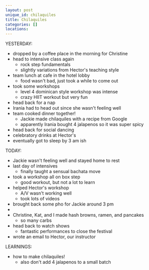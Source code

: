 ```yaml
---
layout: post
unique_id: chilaquiles
title: Chilaquiles
categories: []
locations: 
---
```


YESTERDAY:
* dropped by a coffee place in the morning for Christine
* head to intensive class again
  * rock step fundamentals
  * slightly variations from Hector's teaching style
* team lunch at cafe in the hotel lobby
  * food wasn't bad, just took a while to come out
* took some workshops
  * level 4 dominican style workshop was intense
  * crazy HIIT workout but very fun
* head back for a nap
* Irania had to head out since she wasn't feeling well
* team cooked dinner together!
  * Jackie made chilaquiles with a recipe from Google
  * apparently Irania bought 4 jalapenos so it was super spicy
* head back for social dancing
* celebratory drinks at Hector's
* eventually got to sleep by 3 am ish

TODAY:
* Jackie wasn't feeling well and stayed home to rest
* last day of intensives
  * finally taught a sensual bachata move
* took a workshop all on box step
  * good workout, but not a lot to learn
* helped Hector's workshop
  * A/V wasn't working well
  * took lots of videos
* brought back some pho for Jackie around 3 pm
* 
* Christine, Kat, and I made hash browns, ramen, and pancakes
  * so many carbs
* head back to watch shows
  * fantastic performances to close the festival
* wrote an email to Hector, our instructor

LEARNINGS:
* how to make chilaquiles!
  * also don't add 4 jalapenos to a small batch
